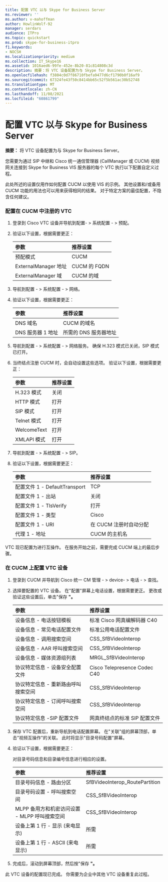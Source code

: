 ```yaml
---
title: 配置 VTC 以与 Skype for Business Server
ms.reviewer: ''
ms.author: v-mahoffman
author: HowlinWolf-92
manager: serdars
audience: ITPro
ms.topic: quickstart
ms.prod: skype-for-business-itpro
f1.keywords:
- NOCSH
ms.localizationpriority: medium
ms.collection: IT_Skype16
ms.assetid: 1016aed6-99fe-452e-8b20-81c814808c3d
description: 摘要：将 VTC 设备配置为与 Skype for Business Server。
ms.openlocfilehash: f3804c0d7f86710fbefa9477d6cf1790b0f16af9
ms.sourcegitcommit: 67324fe43f50c8414bb65c52f5b561ac30b52748
ms.translationtype: MT
ms.contentlocale: zh-CN
ms.lasthandoff: 11/08/2021
ms.locfileid: "60861799"
---
```

# <a name="configure-a-vtc-for-interoperation-with-skype-for-business-server"></a>配置 VTC 以与 Skype for Business Server
 
**摘要：** 将 VTC 设备配置为与 Skype for Business Server。
  
您需要为通过 SIP 中继和 Cisco 统一通信管理器 (CallManager 或 CUCM) 视频网关连接到 Skype for Business VIS 服务器的每个 VTC 执行以下配置自定义过程。
  
此处所述的设置仅用作如何配置 CUCM 以使用 VIS 的示例。 其他设置和/或备用 CUCM 功能的用法也可以用来获得相同的结果。 对于特定方案的最佳配置，不隐含任何建议。
  
### <a name="configure-a-vtc-registered-with-cucm"></a>配置在 CUCM 中注册的 VTC

1. 登录到 Cisco VTC 设备并导航到配置- \> 系统配置 - \> 预配。
    
2. 验证以下设置，根据需要更正： 
    
   |**参数**|**推荐设置**|
   |:-----|:-----|
   |预配模式  <br/> | CUCM <br/> |
   |ExternalManager 地址  <br/> | CUCM 的 FQDN <br/> |
   | ExternalManager 域 <br/> |CUCM 的域  <br/> |
   
3. 导航到配置 - \> 系统配置 - \> 网络。
    
4. 验证以下设置，根据需要更正： 
    
   |**参数**|**推荐设置**|
   |:-----|:-----|
   |DNS 域名  <br/> | CUCM 的域名 <br/> |
   |DNS 服务器 1 地址  <br/> | 所需的 DNS 服务器地址 <br/> |
   
5. 导航到配置 - \> 系统配置 - \> 网络服务。 确保 H.323 模式已关闭，SIP 模式已打开。 
    
6. 当终结点注册 CUCM 时，会自动设置这些选项。 验证以下设置，根据需要更正： 
    
   |**参数**|**推荐设置**|
   |:-----|:-----|
   |H.323 模式  <br/> | 关闭 <br/> |
   |HTTP 模式  <br/> | 打开 <br/> |
   | SIP 模式 <br/> | 打开 <br/> |
   |Telnet 模式  <br/> | 打开 <br/> |
   |WelcomeText  <br/> | 打开 <br/> |
   |XMLAPI 模式  <br/> | 打开 <br/> |
   
7. 导航到配置 - \> 系统配置 - \> SIP。
    
8. 验证以下设置，根据需要更正： 
    
   |**参数**|**推荐设置**|
   |:-----|:-----|
   |配置文件 1 - DefaultTransport  <br/> | TCP <br/> |
   |配置文件 1 - 出站  <br/> | 关闭 <br/> |
   |配置文件 1 - TlsVerify  <br/> | 打开 <br/> |
   |配置文件 1 - 类型  <br/> | Cisco <br/> |
   |配置文件 1 - URI  <br/> | 在 CUCM 注册时自动分配 <br/> |
   |代理 1 - 地址  <br/> |CUCM 的主机名  <br/> |
   
VTC 现已配置为进行互操作。 在服务开始之前，需要完成 CUCM 端上的最后步骤。
### <a name="configure-vtc-devices-on-cucm"></a>在 CUCM 上配置 VTC 设备

1. 登录到 CUCM 并导航到 Cisco 统一 CM 管理 - \> device- \> 电话 - \> 查找。 
    
2. 选择要配置的 VTC 设备。 在"配置"屏幕上电话设置，根据需要更正。 更改或验证这些设置后，单击"保存 **"。**
    
   |**参数**|**推荐设置**|
   |:-----|:-----|
   |设备信息 - 电话按钮模板  <br/> | 标准 Cisco 网真编解码器 C40 <br/> |
   |设备信息 - 常见电话配置文件  <br/> | 标准公用电话配置文件 <br/> |
   |设备信息 - 调用搜索空间  <br/> | CSS_SfBVideoInterop <br/> |
   |设备信息 - AAR 呼叫搜索空间  <br/> | CSS_SfBVideoInterop <br/> |
   |设备信息 - 媒体资源组列表  <br/> | MRGL_SfBVideoInterop <br/> |
   |协议特定信息 - 设备安全配置文件  <br/> | Cisco Telepresence Codec C40 <br/> |
   |协议特定信息 - 重新路由呼叫搜索空间  <br/> | CSS_SfBVideoInterop <br/> |
   |协议特定信息 - 订阅呼叫搜索空间  <br/> | CSS_SfBVideoInterop <br/> |
   |协议特定信息 -SIP 配置文件  <br/> | 网真终结点的标准 SIP 配置文件 <br/> |
   
3. 保存 VTC 配置后，重新导航到电话配置屏幕。 在"关联"组的屏幕顶部，单击"视频互操作"的关联。 此时将显示"目录号码配置"屏幕。 
    
4. 验证以下设置，根据需要更正： 
    
    对目录号码信息和目录编号信息进行相应的设置。
    
   |**参数**|**推荐设置**|
   |:-----|:-----|
   | 目录号码信息 - 路由分区 <br/> | SfBVideoInterop_RoutePartition <br/> |
   |目录号码设置 - 呼叫搜索空间  <br/> | CSS_SfBVideoInterop <br/> |
   |MLPP 备用方和机密访问设置 - MLPP 呼叫搜索空间  <br/> | CSS_SfBVideoInterop <br/> |
   |设备上第 1 行 - 显示 (来电显示)   <br/> | 所需 <br/> |
   |设备上第 1 行 - ASCII (来电显示)   <br/> | 所需 <br/> |
   
5. 完成后，滚动到屏幕顶部，然后按"保存 **"。** 
    
此 VTC 设备的配置现已完成。 你需要为企业中其他 VTC 设备重复此过程。


